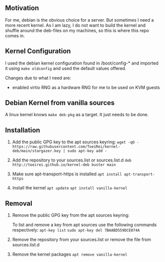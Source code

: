 ## Motivation

For me, debian is the obvious choice for a server. But sometimes I need a more recent kernel. As I am lazy, I do not want to build the kernel and shuffle around the deb-files on my machines, so this is where this repo comes in.

## Kernel Configuration

I used the debian kernel configuration found in /boot/config-* and imported it using `make oldconfig` and used the default values offered.

Changes due to what I need are:
- enabled virtio RNG as a hardware RNG for me to be used on KVM guests

## Debian Kernel from vanilla sources

A linux kernel knows `make deb-pkg` as a target. It just needs to be done.

## Installation

1. Add the public GPG key to the apt sources keyring:
   `wget -qO - https://raw.githubusercontent.com/ToeiRei/kernel-deb/main/stargazer.key | sudo apt-key add -`

2. Add the repository to your sources.list or sources.list.d
   `deb http://toeirei.github.io/kernel-deb buster main`

3. Make sure apt-transport-https is installed
   `apt install apt-transport-https`

4. Install the kernel
   `apt update`
   `apt install vanilla-kernel`

## Removal

1. Remove the public GPG key from the apt sources keyring:

   To list and remove a key from apt sources use the following commands respectively:
   `apt-key list`
   `sudo apt-key del 7BAABD559DCE074A`

2. Remove the repository from your sources.list or remove the file from sources.list.d

3. Remove the kernel packages
   `apt remove vanilla-kernel`

